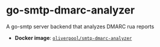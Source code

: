 # go-smtp-dmarc-analyzer
A go-smtp server backend that analyzes DMARC rua reports

- **Docker image**: [`oliverpool/smtp-dmarc-analyzer`](https://hub.docker.com/repository/docker/oliverpool/smtp-dmarc-analyzer/general)